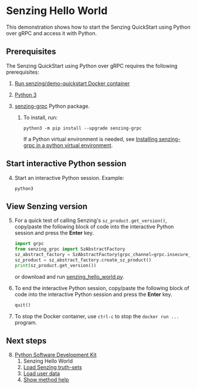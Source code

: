 # Senzing Hello World

This demonstration shows how to start
the Senzing QuickStart using Python over gRPC
and access it with Python.

## Prerequisites

The Senzing QuickStart using Python over gRPC requires the following prerequisites:

1. [Run senzing/demo-quickstart Docker container]
1. [Python 3]
1. [senzing-grpc] Python package.

    1. To install, run:

        ```console
        python3 -m pip install --upgrade senzing-grpc

        ```

       If a Python virtual environment is needed,
       see [Installing senzing-grpc in a python virtual environment].

## Start interactive Python session

4. Start an interactive Python session.
   Example:

    ```console
    python3

    ```

## View Senzing version

5. For a quick test of calling Senzing's `sz_product.get_version()`,
   copy/paste the following block of code into the interactive Python session
   and press the **Enter** key.

    ```python
    import grpc
    from senzing_grpc import SzAbstractFactory
    sz_abstract_factory = SzAbstractFactory(grpc_channel=grpc.insecure_channel("localhost:8261"))
    sz_product = sz_abstract_factory.create_sz_product()
    print(sz_product.get_version())

    ```

    or download and run [senzing_hello_world.py].

1. To end the interactive Python session,
   copy/paste the following block of code into the interactive Python session
   and press the **Enter** key.

    ```python
    quit()

    ```

1. To stop the Docker container,
   use `ctrl-c` to stop the `docker run ...` program.

## Next steps

8. [Python Software Development Kit]
    1. Senzing Hello World
    1. [Load Senzing truth-sets]
    1. [Load user data]
    1. [Show method help]

[Installing senzing-grpc in a python virtual environment]: virtual-environment.md
[Load Senzing truth-sets]: load-truthsets.md
[Load user data]: load-user-data.md
[Python 3]: https://github.com/senzing-garage/knowledge-base/blob/main/WHATIS/python3.md
[Python Software Development Kit]: python-sdk.md
[Run senzing/demo-quickstart Docker container]: README.md#run-docker-container
[senzing_hello_world.py]: https://raw.githubusercontent.com/senzing-garage/knowledge-base/main/proposals/quickstart-grpc/senzing_hello_world.py
[senzing-grpc]: https://github.com/senzing-garage/sz-sdk-python-grpc
[Show method help]: method-help.md
